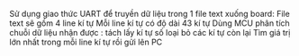 Sử dụng giao thức UART để truyền dữ liệu trong 1 file text xuống board:
 File text sẽ gồm 4 line kí tự
 Mỗi line kí tự có độ dài 43 kí tự
Dùng MCU phân tích chuỗi dữ liệu nhận được : tách lấy kí tự số loại bỏ các kí tự còn lại
Tìm giá trị lớn nhất trong mỗi line kí tự rồi gửi lên PC
